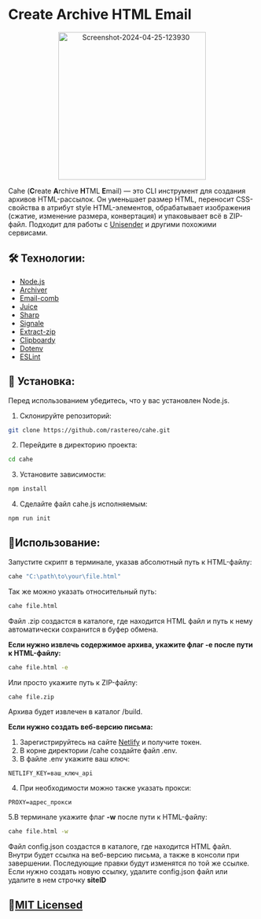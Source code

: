 # Create Archive HTML Email

<p align="center">
  <img src='https://i.postimg.cc/J7vzyQFc/Screenshot-2024-04-25-123930.png' width="300px" border='0' alt='Screenshot-2024-04-25-123930'/>
</p>

Cahe (**C**reate **A**rchive **H**TML **E**mail) — это CLI инструмент для создания архивов HTML-рассылок. Он уменьшает размер HTML, переносит CSS-свойства в атрибут style HTML-элементов, обрабатывает изображения (сжатие, изменение размера, конвертация) и упаковывает всё в ZIP-файл. Подходит для работы с [Unisender](https://www.unisender.com/) и другими похожими сервисами.

## 🛠 Технологии:

+ [Node.js](https://nodejs.org/)
+ [Archiver](https://www.archiverjs.com/)
+ [Email-comb](https://codsen.com/os/email-comb)
+ [Juice](https://github.com/Automattic/juice)
+ [Sharp](https://sharp.pixelplumbing.com/)
+ [Signale](https://github.com/klaudiosinani/signale)
+ [Extract-zip](https://github.com/max-mapper/extract-zip)
+ [Clipboardy](https://github.com/sindresorhus/clipboardy)
+ [Dotenv](https://github.com/motdotla/dotenv)
+ [ESLint](https://eslint.org/)

## 💾 Установка:

Перед использованием убедитесь, что у вас установлен Node.js.

1. Склонируйте репозиторий:
```bash
git clone https://github.com/rastereo/cahe.git
```
2. Перейдите в директорию проекта:
```bash
cd cahe
```
3. Установите зависимости:
```bash
npm install
```
4. Сделайте файл cahe.js исполняемым:
```bash
npm run init
```

## 🤖Использование:

Запустите скрипт в терминале, указав абсолютный путь к HTML-файлу:
```bash
cahe "C:\path\to\your\file.html"
```
Так же можно указать относительный путь:
```bash
cahe file.html
```
Файл .zip создастся в каталоге, где находится HTML файл и путь к нему автоматически сохранится в буфер обмена.

**Если нужно извлечь содержимое архива, укажите флаг **-e** после пути к HTML-файлу:**
```bash
cahe file.html -e
```
Или просто укажите путь к ZIP-файлу:
```bash
cahe file.zip
```
Архива будет извлечен в каталог /build.

**Если нужно создать веб-версию письма:**
1. Зарегистрируйтесь на сайте [Netlify](https://app.netlify.com/user/applications#personal-access-tokens) и получите токен.
2. В корне директории /cahe создайте файл .env.
3. В файле .env укажите ваш ключ:
```env
NETLIFY_KEY=ваш_ключ_api
```
4. При необходимости можно также указать прокси:
```env
PROXY=адрес_прокси
```
5.В терминале укажите флаг **-w** после пути к HTML-файлу:
```bash
cahe file.html -w
```
Файл config.json создастся в каталоге, где находится HTML файл. Внутри будет ссылка на веб-версию письма, а также в консоли при завершении.
Последующие правки будут изменятся по той же ссылке. Если нужно создать новую ссылку, удалите config.json файл или удалите  в нем строчку **siteID**

## 🧾[MIT Licensed](https://github.com/rastereo/cahe/blob/main/LICENSE)
